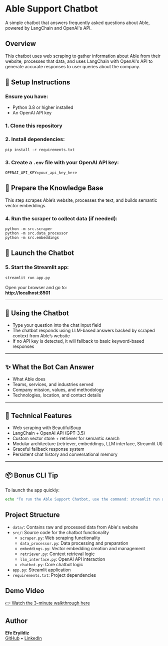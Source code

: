 # Able Support Chatbot

A simple chatbot that answers frequently asked questions about Able, powered by LangChain and OpenAI's API.

## Overview

This chatbot uses web scraping to gather information about Able from their website, processes that data, and uses LangChain with OpenAI's API to generate accurate responses to user queries about the company.

## 🔧 Setup Instructions

### Ensure you have:
- Python 3.8 or higher installed
- An OpenAI API key

### 1. Clone this repository

### 2. Install dependencies:
```
pip install -r requirements.txt
```

### 3. Create a `.env` file with your OpenAI API key:
   ```
   OPENAI_API_KEY=your_api_key_here
   ```

## 🧠 Prepare the Knowledge Base

This step scrapes Able’s website, processes the text, and builds semantic vector embeddings.

### 4. Run the scraper to collect data (if needed):
```
python -m src.scraper
python -m src.data_processor
python -m src.embeddings
```

## 🚀 Launch the Chatbot

### 5. Start the Streamlit app:
```bash
streamlit run app.py
```

Open your browser and go to:  
**http://localhost:8501**

---

## 💬 Using the Chatbot

- Type your question into the chat input field  
- The chatbot responds using LLM-based answers backed by scraped context from Able’s website  
- If no API key is detected, it will fallback to basic keyword-based responses  

---

## ✨ What the Bot Can Answer

- What Able does  
- Teams, services, and industries served  
- Company mission, values, and methodology  
- Technologies, location, and contact details  

---

## 🧱 Technical Features

- Web scraping with BeautifulSoup  
- LangChain + OpenAI API (GPT-3.5)  
- Custom vector store + retriever for semantic search  
- Modular architecture (retriever, embeddings, LLM interface, Streamlit UI)  
- Graceful fallback response system  
- Persistent chat history and conversational memory  

---

## 📦 Bonus CLI Tip

To launch the app quickly:
```bash
echo "To run the Able Support Chatbot, use the command: streamlit run app.py"
```

## Project Structure

- `data/`: Contains raw and processed data from Able's website
- `src/`: Source code for the chatbot functionality
  - `scraper.py`: Web scraping functionality
  - `data_processor.py`: Data processing and preparation
  - `embeddings.py`: Vector embedding creation and management
  - `retriever.py`: Context retrieval logic
  - `llm_interface.py`: OpenAI API interaction
  - `chatbot.py`: Core chatbot logic
- `app.py`: Streamlit application
- `requirements.txt`: Project dependencies

## Demo Video

[👉 Watch the 3-minute walkthrough here](link)

## Author

**Efe Eryildiz**  
[GitHub](https://github.com/EfeEryildiz) • [LinkedIn](https://linkedin.com/in/efe-e-44962715b)
